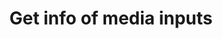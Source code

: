 ---
title: Get info of media inputs
excerpt: >
  Allows you to retrieve detailed information about the media inputs associated
  with a specific media item. You can use this endpoint to verify the media
  file’s input URL, track creation status, and container format. The mediaId
  (either uploadId or id) must be provided to fetch the information. 



  #### How it works




  Upon making a GET request with the mediaId, FastPix returns a response that
  includes: 


  * **Input-url:** The URL of the uploaded media file. 


  * **tracks:** Information about the tracks associated with the media,
  including both video and audio tracks, indicating whether they have been
  successfully created. 


  * **containerFormat:** The format of the uploaded media file container (e.g.,
  MP4, MKV). 

   

  This endpoint is particularly useful for ensuring that all necessary tracks
  (video and audio) have been correctly associated with the media during the
  upload or media creation process. 
api:
  file: api.json
  operationId: retrieveMediaInputInfo
hidden: false
---
